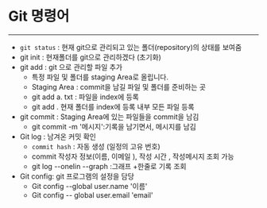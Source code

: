 # Git 명령어

---

- `git status` : 현재 git으로 관리되고 있는 폴더(repository)의 상태를 보여줌
- git init : 현재폴더를 git으로 관리하겠다 (초기화)
- git add : git 으로 관리할 파일 추가
  - 특정 파일 및 폴더를 staging Area로 올립니다.
  - Staging Area : commit을 남길 파일 및 폴더를 준비하는 곳
  - git add a. txt : 파일을 index에 등록
  - git add . 현재 폴더를 index에 등록 내부 모든 파일 등록
- git commit :  Staging Area에 있는 파일들을 commit을 남김
  - git commit -m '메시지':기록을 남기면서, 메시지를 남김
- Git log : 남겨온 커밋 확인
  - `commit hash` : 자동 생성 (일정의 고유 번호)
  - commit 작성자 정보(이름, 이메일 ), 작성 시간 , 작성메시지 조회 가능
  - git log --onelin --graph :그래프 +한줄로 기록 조회
- Git config: git 프로그램의 설정을 담당
  - Git config --global user.name '이름'
  - Git config -- global user.email 'email'